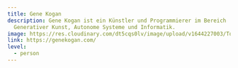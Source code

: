 ```yaml
---
title: Gene Kogan
description: Gene Kogan ist ein Künstler und Programmierer im Bereich
  Generativer Kunst, Autonome Systeme und Informatik.
image: https://res.cloudinary.com/dt5cqs0lv/image/upload/v1644227003/Tools/Personen/Screenshot_2022-02-07_at_10-41-25_Gene_Kogan_gy5e4t.jpg
link: https://genekogan.com/
level:
  - person
---
```


